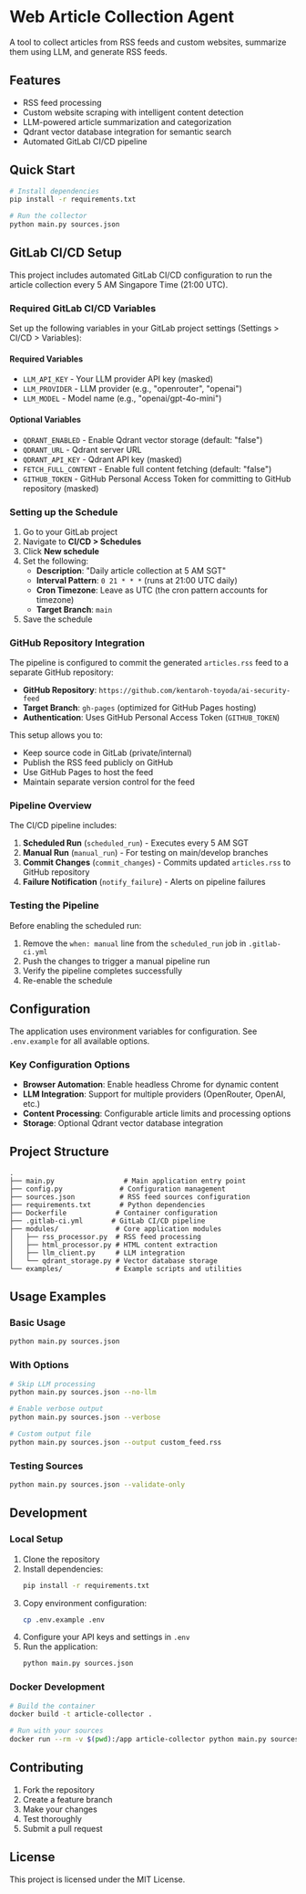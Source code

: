 # Web Article Collection Agent

A tool to collect articles from RSS feeds and custom websites, summarize them using LLM, and generate RSS feeds.

## Features

- RSS feed processing
- Custom website scraping with intelligent content detection
- LLM-powered article summarization and categorization
- Qdrant vector database integration for semantic search
- Automated GitLab CI/CD pipeline

## Quick Start

```bash
# Install dependencies
pip install -r requirements.txt

# Run the collector
python main.py sources.json
```

## GitLab CI/CD Setup

This project includes automated GitLab CI/CD configuration to run the article collection every 5 AM Singapore Time (21:00 UTC).

### Required GitLab CI/CD Variables

Set up the following variables in your GitLab project settings (Settings > CI/CD > Variables):

#### Required Variables
- `LLM_API_KEY` - Your LLM provider API key (masked)
- `LLM_PROVIDER` - LLM provider (e.g., "openrouter", "openai")
- `LLM_MODEL` - Model name (e.g., "openai/gpt-4o-mini")

#### Optional Variables
- `QDRANT_ENABLED` - Enable Qdrant vector storage (default: "false")
- `QDRANT_URL` - Qdrant server URL
- `QDRANT_API_KEY` - Qdrant API key (masked)
- `FETCH_FULL_CONTENT` - Enable full content fetching (default: "false")
- `GITHUB_TOKEN` - GitHub Personal Access Token for committing to GitHub repository (masked)

### Setting up the Schedule

1. Go to your GitLab project
2. Navigate to **CI/CD > Schedules**
3. Click **New schedule**
4. Set the following:
   - **Description**: "Daily article collection at 5 AM SGT"
   - **Interval Pattern**: `0 21 * * *` (runs at 21:00 UTC daily)
   - **Cron Timezone**: Leave as UTC (the cron pattern accounts for timezone)
   - **Target Branch**: `main`
5. Save the schedule

### GitHub Repository Integration

The pipeline is configured to commit the generated `articles.rss` feed to a separate GitHub repository:

- **GitHub Repository**: `https://github.com/kentaroh-toyoda/ai-security-feed`
- **Target Branch**: `gh-pages` (optimized for GitHub Pages hosting)
- **Authentication**: Uses GitHub Personal Access Token (`GITHUB_TOKEN`)

This setup allows you to:
- Keep source code in GitLab (private/internal)
- Publish the RSS feed publicly on GitHub
- Use GitHub Pages to host the feed
- Maintain separate version control for the feed

### Pipeline Overview

The CI/CD pipeline includes:

1. **Scheduled Run** (`scheduled_run`) - Executes every 5 AM SGT
2. **Manual Run** (`manual_run`) - For testing on main/develop branches
3. **Commit Changes** (`commit_changes`) - Commits updated `articles.rss` to GitHub repository
4. **Failure Notification** (`notify_failure`) - Alerts on pipeline failures

### Testing the Pipeline

Before enabling the scheduled run:

1. Remove the `when: manual` line from the `scheduled_run` job in `.gitlab-ci.yml`
2. Push the changes to trigger a manual pipeline run
3. Verify the pipeline completes successfully
4. Re-enable the schedule

## Configuration

The application uses environment variables for configuration. See `.env.example` for all available options.

### Key Configuration Options

- **Browser Automation**: Enable headless Chrome for dynamic content
- **LLM Integration**: Support for multiple providers (OpenRouter, OpenAI, etc.)
- **Content Processing**: Configurable article limits and processing options
- **Storage**: Optional Qdrant vector database integration

## Project Structure

```
.
├── main.py                 # Main application entry point
├── config.py              # Configuration management
├── sources.json           # RSS feed sources configuration
├── requirements.txt       # Python dependencies
├── Dockerfile            # Container configuration
├── .gitlab-ci.yml       # GitLab CI/CD pipeline
├── modules/              # Core application modules
│   ├── rss_processor.py  # RSS feed processing
│   ├── html_processor.py # HTML content extraction
│   ├── llm_client.py     # LLM integration
│   └── qdrant_storage.py # Vector database storage
└── examples/             # Example scripts and utilities
```

## Usage Examples

### Basic Usage
```bash
python main.py sources.json
```

### With Options
```bash
# Skip LLM processing
python main.py sources.json --no-llm

# Enable verbose output
python main.py sources.json --verbose

# Custom output file
python main.py sources.json --output custom_feed.rss
```

### Testing Sources
```bash
python main.py sources.json --validate-only
```

## Development

### Local Setup

1. Clone the repository
2. Install dependencies:
   ```bash
   pip install -r requirements.txt
   ```
3. Copy environment configuration:
   ```bash
   cp .env.example .env
   ```
4. Configure your API keys and settings in `.env`
5. Run the application:
   ```bash
   python main.py sources.json
   ```

### Docker Development

```bash
# Build the container
docker build -t article-collector .

# Run with your sources
docker run --rm -v $(pwd):/app article-collector python main.py sources.json
```

## Contributing

1. Fork the repository
2. Create a feature branch
3. Make your changes
4. Test thoroughly
5. Submit a pull request

## License

This project is licensed under the MIT License.

